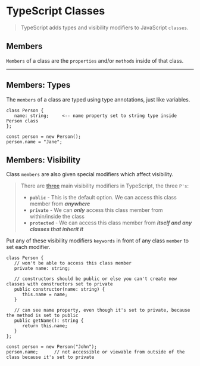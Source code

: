 # TypeScript Classes

> TypeScript adds types and visibility modifiers to JavaScript `classes`.

## Members

`Members` of a class are the `properties` and/or `methods` inside of that class.

---

## Members: Types

The `members` of a class are typed using type annotations, just like variables.

```
class Person {
   name: string;     <-- name property set to string type inside Person class
};

const person = new Person();
person.name = "Jane";
```

## Members: Visibility

Class `members` are also given special modifiers which affect visibility.

> There are <u>**three**</u> main visibility modifiers in TypeScript, the three `P's`:
> 
> - **`public`** - This is the default option. We can access this class member from ***anywhere***
> - **`private`** - We can ***only*** access this class member from within/inside the class
> - **`protected`** - We can access this class member from ***itself and any classes that inherit it***

Put any of these visibility modifiers `keywords` in front of any class `member` to set each modifier.

```
class Person {
   // won't be able to access this class member
   private name: string;

   // constructors should be public or else you can't create new classes with constructors set to private
   public constructor(name: string) {
      this.name = name;
   }

   // can see name property, even though it's set to private, because the method is set to public
   public getName(): string {
      return this.name;
   }
};

const person = new Person("John");
person.name;      // not accessible or viewable from outside of the class because it's set to private
```